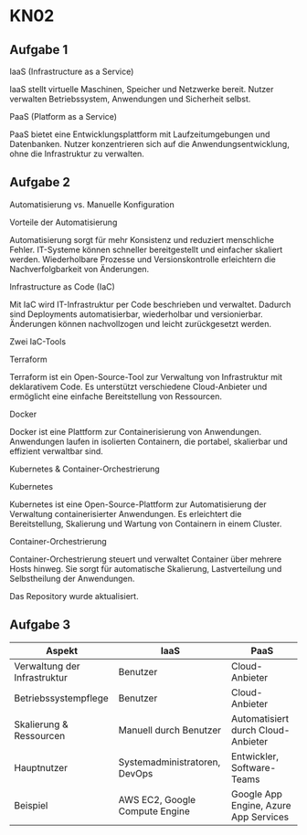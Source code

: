 # KN02

## Aufgabe 1 
IaaS (Infrastructure as a Service)

IaaS stellt virtuelle Maschinen, Speicher und Netzwerke bereit. Nutzer verwalten Betriebssystem, Anwendungen und Sicherheit selbst.

PaaS (Platform as a Service)

PaaS bietet eine Entwicklungsplattform mit Laufzeitumgebungen und Datenbanken. Nutzer konzentrieren sich auf die Anwendungsentwicklung, ohne die Infrastruktur zu verwalten.

## Aufgabe 2
Automatisierung vs. Manuelle Konfiguration

Vorteile der Automatisierung

Automatisierung sorgt für mehr Konsistenz und reduziert menschliche Fehler. IT-Systeme können schneller bereitgestellt und einfacher skaliert werden. Wiederholbare Prozesse und Versionskontrolle erleichtern die Nachverfolgbarkeit von Änderungen.

Infrastructure as Code (IaC)

Mit IaC wird IT-Infrastruktur per Code beschrieben und verwaltet. Dadurch sind Deployments automatisierbar, wiederholbar und versionierbar. Änderungen können nachvollzogen und leicht zurückgesetzt werden.

Zwei IaC-Tools

Terraform

Terraform ist ein Open-Source-Tool zur Verwaltung von Infrastruktur mit deklarativem Code. Es unterstützt verschiedene Cloud-Anbieter und ermöglicht eine einfache Bereitstellung von Ressourcen.

Docker

Docker ist eine Plattform zur Containerisierung von Anwendungen. Anwendungen laufen in isolierten Containern, die portabel, skalierbar und effizient verwaltbar sind.

Kubernetes & Container-Orchestrierung

Kubernetes

Kubernetes ist eine Open-Source-Plattform zur Automatisierung der Verwaltung containerisierter Anwendungen. Es erleichtert die Bereitstellung, Skalierung und Wartung von Containern in einem Cluster.

Container-Orchestrierung

Container-Orchestrierung steuert und verwaltet Container über mehrere Hosts hinweg. Sie sorgt für automatische Skalierung, Lastverteilung und Selbstheilung der Anwendungen.

Das Repository wurde aktualisiert.

## Aufgabe 3
| Aspekt | IaaS | PaaS |
| --------- | ---- | ---- |
| Verwaltung der Infrastruktur | Benutzer                       |Cloud-Anbieter                        |
| Betriebssystempflege         | Benutzer                       | Cloud-Anbieter                        |
| Skalierung & Ressourcen      | Manuell durch Benutzer         | Automatisiert durch Cloud-Anbieter    |
| Hauptnutzer                  | Systemadministratoren, DevOps  | Entwickler, Software-Teams            |
| Beispiel                     | AWS EC2, Google Compute Engine | Google App Engine, Azure App Services |
